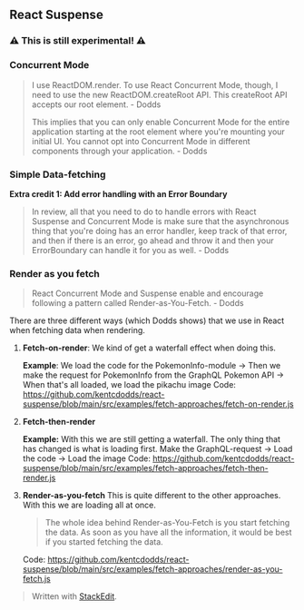 ## React Suspense

### ⚠ This is still experimental! ⚠ 

### Concurrent Mode

> I use ReactDOM.render. To use React Concurrent Mode, though, I need to use the new ReactDOM.createRoot API. This createRoot API accepts our root element. - Dodds
> 
> This implies that you can only enable Concurrent Mode for the entire application starting at the root element where you're mounting your initial UI. You cannot opt into Concurrent Mode in different components through your application. - Dodds

### Simple Data-fetching

**Extra credit 1: Add error handling with an Error Boundary**
>In review, all that you need to do to handle errors with React Suspense and Concurrent Mode is make sure that the asynchronous thing that you're doing has an error handler, keep track of that error, and then if there is an error, go ahead and throw it and then your ErrorBoundary can handle it for you as well. - Dodds

### Render as you fetch

>React Concurrent Mode and Suspense enable and encourage following a pattern called Render-as-You-Fetch. - Dodds

There are three different ways (which Dodds shows) that we use in React when fetching data when rendering.

1. **Fetch-on-render**: We kind of get a waterfall effect when doing this. 

	**Example**:
	We load the code for the PokemonInfo-module -> Then we make the request for PokemonInfo from the GraphQL Pokemon API -> When that's all loaded, we load the pikachu image
	Code: https://github.com/kentcdodds/react-suspense/blob/main/src/examples/fetch-approaches/fetch-on-render.js
	
2. **Fetch-then-render**

	**Example:** 
With this we are still getting a waterfall. The only thing that has changed is what is loading first.
Make the GraphQL-request -> Load the code -> Load the image
	Code: https://github.com/kentcdodds/react-suspense/blob/main/src/examples/fetch-approaches/fetch-then-render.js

3. **Render-as-you-fetch**
This is quite different to the other approaches. With this we are loading all at once.
	> The whole idea behind Render-as-You-Fetch is you start fetching the data. As soon as you have all the information, it would be best if you started fetching the data.

	Code: https://github.com/kentcdodds/react-suspense/blob/main/src/examples/fetch-approaches/render-as-you-fetch.js



> Written with [StackEdit](https://stackedit.io/).
<!--stackedit_data:
eyJoaXN0b3J5IjpbLTExODg1MjMzMjQsNTc1NzM2NzkyLDIyNj
AwODA0NSwtMTYxMTA4MDk4OSwtODI1NTExNTgzXX0=
-->